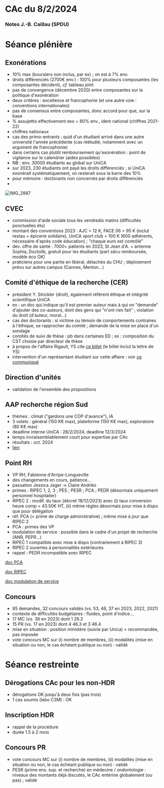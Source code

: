 # CAc du 8/2/2024
### Notes J.-B. Caillau (SPDU)

# Séance plénière

## Exonérations
- 10% max (boursiers non inclus, par ex) ; on est à 7% env.
- droits différenciés (2700€ env.) : 100% pour plusieurs composantes (les composantes décident), *cf.* tableau joint
- pas de convergence (décembre 2020) entre composantes sur la politique d'exonération
- deux critères : excellence et francophonie (et une autre voie : conventions internationales)
- pas de consensus entre composantes, donc accord pour que, sur la base 
- % assujettis effectivement exo = 80% env., idem national (chiffres 2021-22)
- chiffres nationaux 
- cas des primo-entrants : quid d'un étudiant arrivé dans une autre université l'année précédente (cas réétudié, notamment avec un argument de francophonie)
- dans certains cas plutôt remboursement qu'exonération : point de vigilance sur le calendrier (aides possibles)
- NB : env. 30000 étudiants au global sur UniCA
- sur 2023, 230 étudiants ont payé les droits différenciés ; si UniCA exonérait systématiquement, on resterait sous la barre des 10%
- pour mémoire : doctorants non concernés par droits différenciés
- 
![IMG_2887](https://github.com/jbcaillau/spdu/assets/62183989/75a45b47-8ffa-41a7-b6e6-beecc451f1a2)

## CVEC
- commission d'aide sociale tous les vendredis matins (difficultés ponctuelles étu)
- montant des conventions 2023 : AJC = 12 K, FACE 06 = 95 K (inclut restau + épicerie solidaire), UniCA sport club = 100 K (600 adhérents, nécessaire d'après code éducation) ; "chaque euro est contrôlé"
- dev. offre de santé : 7000+ patients en 2023, St Jean d'A. + antenne Sophia, Doctolib, gratuit pour les étudiants (part sécu remboursée, modèle éco OK)
- praticiens pour une partie en libéral, détachés du CHU ; déploiement prévu sur autres campus (Cannes, Menton...)

## Comité d'éthique de la recherche (CER)
- président Y. Strickler (droit), également référent éthique et intégrité scientifique UniCA
- ex : un doc qui indique qu'il est premier auteur mais à qui on "demande" d'ajouter des co-auteurs, dont des gens qui "n'ont rien fait" ; violation du droit (d'auteur, moral...)
- cas des doctorants : si victime ou témoin de comportements contraires à l'éthique, se rapprocher du comité ; demande de la mise en place d'un sondage
- comités de suivi de thèse : pb dans certaines ED ; ex : composition du CST choisie par directeur de thèse
- à propos de l'affaire Rigault, YS cite [ce billet](https://blogs.mediapart.fr/academia/blog/090323/l-extreme-droite-universite-cote-d-azur-ou-la-faillite-d-une-presidence) (le billet inclut la lettre de YS)
- intervention d'un représentant étudiant sur cette affaire : voir [ce communiqué](xxxx)

## Direction d'unités
- validation de l'ensemble des propositions

## AAP recherche région Sud
- thèmes : climat ("gardons une COP d'avance"), IA
- 3 volets : général (150 K€ max), plateforme (150 K€ max), exploratoire (80 K€ max)
- deadline interne UniCA : 28/2/2024, deadline 12/3/2024
- temps invraisemblablement court pour expertise par CAc
- résultats : oct. 2024
- [lien](https://www.maregionsud.fr/vos-aides/detail/appel-a-projets-recherche-2024)

## Point RH
- VP RH, Fabienne d'Arripe-Longueville
- des changements en cours, patience...
- passation Jessica Jager -> Claire Andriko
- primes : RIPEC 1, 2, 3 ; PES ; PESR ; PCA ; PEDR (désormais uniquement personnel hospitalier)
- RIPEC 2 : modif. du taux (décret 18/12/2023) avec (i) taux conversion heure comp = 43.50€ HT, (ii) même règles désormais pour mise à dispo que pour délégation
- réf. PCA (= prime de charge administrative) ; même mise à jour que RIPEC 2
- PCA : primes des VP
- modulation de service : possible dans le cadre d'un projet de recherche (ANR, PEPR...)
- RIPEC 1 compatible avec mise à dispo (contrairement à RIPEC 3)
- RIPEC 2 ouvertes à personnalités extérieures 
- rappel : PEDR incompatible avec RIPEC

[doc PCA](pca.pdf)

[doc RIPEC](ripec.pdf)

[doc modulation de service](cadrage.pdf)

## Concours
- 85 demandes, 32 concours validés (vs. 53, 46, 37 en 2023, 2022, 2021)
- contexte de difficultés budgétaires : fluides, point d'indice...
- 17 MC (vs. 36 en 2023) dont 1 26.2
- 15 PR (vs. 17 en 2023) dont 4 46.3 et 3 46.4
- mise en situation : position ministère (suivie par Unica) = recommandée, pas imposée
- vote concours MC sur (i) nombre de membres, (ii) modalités (mise en situation ou non, le cas échéant publique ou non) : validé

# Séance restreinte

## Dérogations CAc pour les non-HDR
- dérogations OK jusqu'à deux fois (pas trois)
- 1 cas soumis (labo C3M) : OK

## Inscription HDR
- rappel de la procédure
- durée 1.5 à 2 mois

## Concours PR
- vote concours MC sur (i) nombre de membres, (ii) modalités (mise en situation ou non, le cas échéant publique ou non) : validé
- PESR (prime ens. sup. et recherche) en médecine / ondontologie : niveaux des montants déjà discutés, le CAc entérine globalement (ou pas) ; validé

